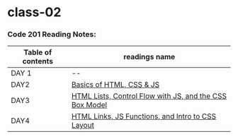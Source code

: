 # class-02
### Code 201 Reading Notes: 
Table of contents |readings name |
------------ | ------------ |
DAY 1| --|
DAY2| [Basics of HTML, CSS & JS](read1)|
DAY3| [HTML Lists, Control Flow with JS, and the CSS Box Model](boxes)|
DAY4|[HTML Links, JS Functions, and Intro to CSS Layout](read04)|
